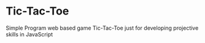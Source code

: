 # Tic-Tac-Toe

Simple Program web based game Tic-Tac-Toe just for developing projective skills in JavaScript
